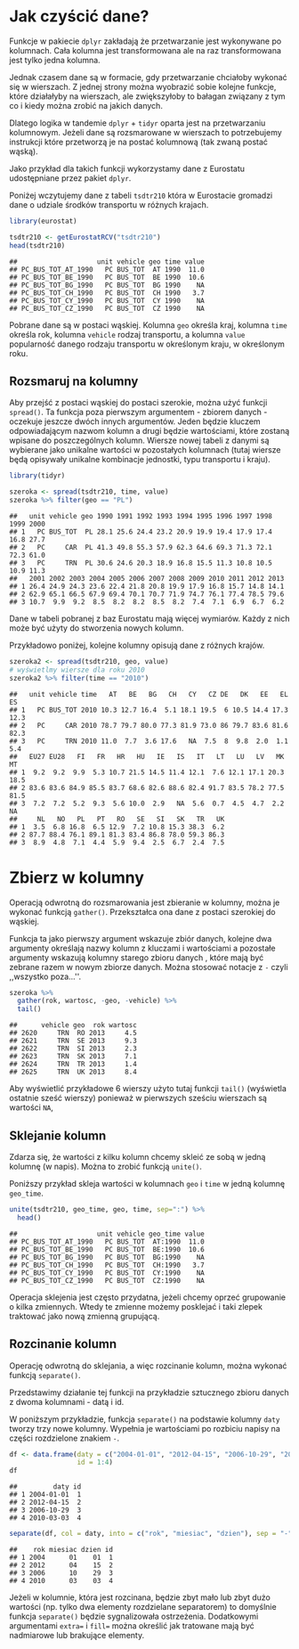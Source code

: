 # Jak czyścić dane?

Funkcje w pakiecie `dplyr` zakładają że przetwarzanie jest wykonywane po kolumnach. Cała kolumna jest transformowana ale na raz transformowana jest tylko jedna kolumna.

Jednak czasem dane są w formacie, gdy przetwarzanie chciałoby wykonać się w wierszach. Z jednej strony można wyobrazić sobie kolejne funkcje, które działałyby na wierszach, ale zwiększyłoby to bałagan związany z tym co i kiedy można zrobić na jakich danych.

Dlatego logika w tandemie `dplyr` + `tidyr` oparta jest na przetwarzaniu kolumnowym. Jeżeli dane są rozsmarowane w wierszach to potrzebujemy instrukcji które przetworzą je na postać kolumnową (tak zwaną postać wąską).

Jako przykład dla takich funkcji wykorzystamy dane z Eurostatu udostępniane przez pakiet `dplyr`.

Poniżej wczytujemy dane z tabeli `tsdtr210` która w Eurostacie gromadzi dane o udziale środków transportu w różnych krajach.


```r
library(eurostat)

tsdtr210 <- getEurostatRCV("tsdtr210")
head(tsdtr210)
```

```
##                    unit vehicle geo time value
## PC_BUS_TOT_AT_1990   PC BUS_TOT  AT 1990  11.0
## PC_BUS_TOT_BE_1990   PC BUS_TOT  BE 1990  10.6
## PC_BUS_TOT_BG_1990   PC BUS_TOT  BG 1990    NA
## PC_BUS_TOT_CH_1990   PC BUS_TOT  CH 1990   3.7
## PC_BUS_TOT_CY_1990   PC BUS_TOT  CY 1990    NA
## PC_BUS_TOT_CZ_1990   PC BUS_TOT  CZ 1990    NA
```

Pobrane dane są w postaci wąskiej. Kolumna `geo` określa kraj, kolumna `time` określa rok, kolumna `vehicle` rodzaj transportu, a kolumna `value` popularność danego rodzaju transportu w określonym kraju, w określonym roku.

## Rozsmaruj na kolumny

Aby przejść z postaci wąskiej do postaci szerokie, można użyć funkcji `spread()`.
Ta funkcja poza pierwszym argumentem - zbiorem danych - oczekuje jeszcze dwóch innych argumentów. Jeden będzie kluczem odpowiadającym nazwom kolumn a drugi będzie wartościami, które zostaną wpisane do poszczególnych kolumn. Wiersze nowej tabeli z danymi są wybierane jako unikalne wartości w pozostałych kolumnach (tutaj wiersze będą opisywały unikalne kombinacje jednostki, typu transportu i kraju).


```r
library(tidyr)

szeroka <- spread(tsdtr210, time, value)
szeroka %>% filter(geo == "PL")
```

```
##   unit vehicle geo 1990 1991 1992 1993 1994 1995 1996 1997 1998 1999 2000
## 1   PC BUS_TOT  PL 28.1 25.6 24.4 23.2 20.9 19.9 19.4 17.9 17.4 16.8 27.7
## 2   PC     CAR  PL 41.3 49.8 55.3 57.9 62.3 64.6 69.3 71.3 72.1 72.3 61.0
## 3   PC     TRN  PL 30.6 24.6 20.3 18.9 16.8 15.5 11.3 10.8 10.5 10.9 11.3
##   2001 2002 2003 2004 2005 2006 2007 2008 2009 2010 2011 2012 2013
## 1 26.4 24.9 24.3 23.6 22.4 21.8 20.8 19.9 17.9 16.8 15.7 14.8 14.1
## 2 62.9 65.1 66.5 67.9 69.4 70.1 70.7 71.9 74.7 76.1 77.4 78.5 79.6
## 3 10.7  9.9  9.2  8.5  8.2  8.2  8.5  8.2  7.4  7.1  6.9  6.7  6.2
```

Dane w tabeli pobranej z baz Eurostatu mają więcej wymiarów. Każdy z nich może być użyty do stworzenia nowych kolumn.

Przykładowo poniżej, kolejne kolumny opisują dane z różnych krajów.


```r
szeroka2 <- spread(tsdtr210, geo, value)
# wyświetlmy wiersze dla roku 2010
szeroka2 %>% filter(time == "2010")
```

```
##   unit vehicle time   AT   BE   BG   CH   CY   CZ DE   DK   EE   EL   ES
## 1   PC BUS_TOT 2010 10.3 12.7 16.4  5.1 18.1 19.5  6 10.5 14.4 17.3 12.3
## 2   PC     CAR 2010 78.7 79.7 80.0 77.3 81.9 73.0 86 79.7 83.6 81.6 82.3
## 3   PC     TRN 2010 11.0  7.7  3.6 17.6   NA  7.5  8  9.8  2.0  1.1  5.4
##   EU27 EU28   FI   FR   HR   HU   IE   IS   IT   LT   LU   LV   MK   MT
## 1  9.2  9.2  9.9  5.3 10.7 21.5 14.5 11.4 12.1  7.6 12.1 17.1 20.3 18.5
## 2 83.6 83.6 84.9 85.5 83.7 68.6 82.6 88.6 82.4 91.7 83.5 78.2 77.5 81.5
## 3  7.2  7.2  5.2  9.3  5.6 10.0  2.9   NA  5.6  0.7  4.5  4.7  2.2   NA
##     NL   NO   PL   PT   RO   SE   SI   SK   TR   UK
## 1  3.5  6.8 16.8  6.5 12.9  7.2 10.8 15.3 38.3  6.2
## 2 87.7 88.4 76.1 89.1 81.3 83.4 86.8 78.0 59.3 86.3
## 3  8.9  4.8  7.1  4.4  5.9  9.4  2.5  6.7  2.4  7.5
```

# Zbierz w kolumny

Operacją odwrotną do rozsmarowania jest zbieranie w kolumny, można je wykonać funkcją `gather()`. Przekształca ona dane z postaci szerokiej do wąskiej.

Funkcja ta jako pierwszy argument wskazuje zbiór danych, kolejne dwa argumenty określają nazwy kolumn z kluczami i wartościami a pozostałe argumenty wskazują kolumny starego zbioru danych , które mają być zebrane razem w nowym zbiorze danych. Można stosować notacje z `-` czyli ,,wszystko poza...''.


```r
szeroka %>% 
  gather(rok, wartosc, -geo, -vehicle) %>%
  tail()
```

```
##      vehicle geo  rok wartosc
## 2620     TRN  RO 2013     4.5
## 2621     TRN  SE 2013     9.3
## 2622     TRN  SI 2013     2.3
## 2623     TRN  SK 2013     7.1
## 2624     TRN  TR 2013     1.4
## 2625     TRN  UK 2013     8.4
```

Aby wyświetlić przykładowe 6 wierszy użyto tutaj funkcji `tail()` (wyświetla ostatnie sześć wierszy) ponieważ w pierwszych sześciu wierszach są wartości `NA`,

## Sklejanie kolumn

Zdarza się, że wartości z kilku kolumn chcemy skleić ze sobą w jedną kolumnę (w napis).
Można to zrobić funkcją `unite()`.

Poniższy przykład skleja wartości w kolumnach `geo` i `time` w jedną kolumnę `geo_time`.


```r
unite(tsdtr210, geo_time, geo, time, sep=":") %>%
  head()
```

```
##                    unit vehicle geo_time value
## PC_BUS_TOT_AT_1990   PC BUS_TOT  AT:1990  11.0
## PC_BUS_TOT_BE_1990   PC BUS_TOT  BE:1990  10.6
## PC_BUS_TOT_BG_1990   PC BUS_TOT  BG:1990    NA
## PC_BUS_TOT_CH_1990   PC BUS_TOT  CH:1990   3.7
## PC_BUS_TOT_CY_1990   PC BUS_TOT  CY:1990    NA
## PC_BUS_TOT_CZ_1990   PC BUS_TOT  CZ:1990    NA
```

Operacja sklejenia jest często przydatna, jeżeli chcemy oprzeć grupowanie o kilka zmiennych. Wtedy te zmienne możemy posklejać i taki zlepek traktować jako nową zmienną grupującą.

## Rozcinanie kolumn

Operację odwrotną do sklejania, a więc rozcinanie kolumn, można wykonać funkcją `separate()`.

Przedstawimy działanie tej funkcji na przykładzie sztucznego zbioru danych z dwoma kolumnami - datą i id.

W poniższym przykładzie, funkcja `separate()` na podstawie kolumny `daty` tworzy trzy nowe kolumny. Wypełnia je wartościami po rozbiciu napisy na części rozdzielone znakiem `-`.


```r
df <- data.frame(daty = c("2004-01-01", "2012-04-15", "2006-10-29", "2010-03-03"),
                 id = 1:4)
df
```

```
##         daty id
## 1 2004-01-01  1
## 2 2012-04-15  2
## 3 2006-10-29  3
## 4 2010-03-03  4
```

```r
separate(df, col = daty, into = c("rok", "miesiac", "dzien"), sep = "-")
```

```
##    rok miesiac dzien id
## 1 2004      01    01  1
## 2 2012      04    15  2
## 3 2006      10    29  3
## 4 2010      03    03  4
```

Jeżeli w kolumnie, która jest rozcinana, będzie zbyt mało lub zbyt dużo wartości (np. tylko dwa elementy rozdzielane separatorem) to domyślnie funkcja `separate()` będzie sygnalizowała ostrzeżenia.
Dodatkowymi argumentami `extra=` i `fill=` można określić jak tratowane mają być nadmiarowe lub brakujące elementy.

